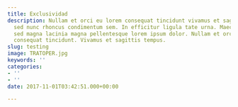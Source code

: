 ```yaml
---
title: Exclusividad
description: Nullam et orci eu lorem consequat tincidunt vivamus et sagittis magna
  sed nunc rhoncus condimentum sem. In efficitur ligula tate urna. Maecenas massa
  sed magna lacinia magna pellentesque lorem ipsum dolor. Nullam et orci eu lorem
  consequat tincidunt. Vivamus et sagittis tempus.
slug: testing
image: TRATOPER.jpg
keywords: ''
categories:
- ''
- ''
date: 2017-11-01T03:42:51.000+00:00

---
```

